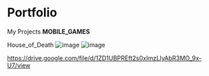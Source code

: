 # Portfolio
My Projects
**MOBILE_GAMES**

House_of_Death
![image](https://github.com/user-attachments/assets/49d435a2-a0df-4bbd-884e-d974b1ce8889)
![image](https://github.com/user-attachments/assets/8f656f51-1338-4bed-8027-59800d34af9d)

https://drive.google.com/file/d/1ZD1UBPREft2s0xImzLIyAbR3MO_9x-U7/view

